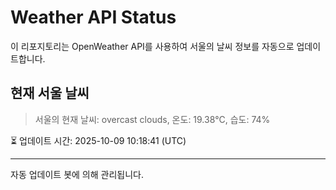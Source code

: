 
# Weather API Status

이 리포지토리는 OpenWeather API를 사용하여 서울의 날씨 정보를 자동으로 업데이트합니다.

## 현재 서울 날씨
> 서울의 현재 날씨: overcast clouds, 온도: 19.38°C, 습도: 74%

⏳ 업데이트 시간: 2025-10-09 10:18:41 (UTC)

---
자동 업데이트 봇에 의해 관리됩니다.
